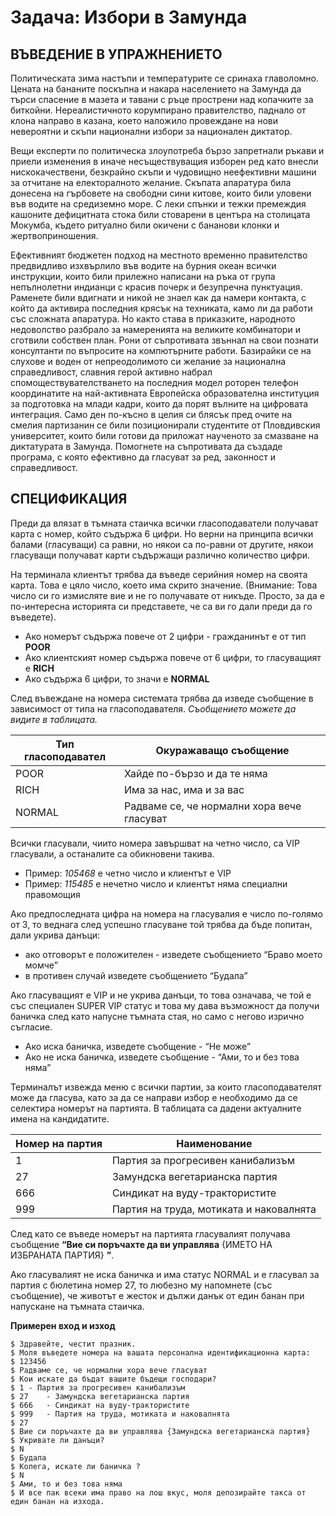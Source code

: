 # **Задача**: Избори в Замунда

## ВЪВЕДЕНИЕ В УПРАЖНЕНИЕТО

Политическата зима настъпи и температурите се сринаха главоломно. Цената на бананите поскъпна и накара населението на Замунда да търси спасение в мазета и тавани с ръце прострени над копачките за биткойни. Нереалистичното корумпирано правителство, паднало от клона направо в казана, което наложило провеждане на нови невероятни и скъпи национални избори за национален диктатор. 

Вещи експерти по политическа злоупотреба бързо запретнали ръкави и приели изменения в иначе несъществуващия изборен ред като внесли нискокачествени, безкрайно скъпи и чудовищно неефективни машини за отчитане на електоралното желание. Скъпата апаратура била донесена на гърбовете на свободни сини китове, които били уловени във водите на средиземно море. С леки спънки и тежки премеждия кашоните дефицитната стока били стоварени в центъра на столицата Мокумба, където ритуално били окичени с бананови клонки и жертвоприношения. 

Ефективният бюджетен подход на местното временно правителство предвидливо изхвърлило във водите на бурния океан всички инструкции, които били прилежно написани на ръка от група непълнолетни индианци с красив почерк и безупречна пунктуация. Раменете били вдигнати и никой не знаел как да намери контакта, с който да активира последния крясък на техниката, камо ли да работи със сложната апаратура. 
Но както става в приказките, народното недоволство разбрало за намеренията на великите комбинатори и сготвили собствен план. Рони от съпротивата звъннал на свои познати консултанти по въпросите на компютърните работи. Базирайки се на слухове и воден от непреодолимото си желание за национална справедливост, славния герой активно набрал спомоществувателстването на последния модел роторен телефон координатите на най-активната Европейска образователна институция за подготовка на млади кадри, които да порят вълните на цифровата интеграция. Само ден по-късно в целия си блясък пред очите на смелия партизанин се били позиционирали студентите от Пловдивския университет, които били готови да приложат наученото за смазване на диктатурата в Замунда. 
Помогнете на съпротивата да създаде програма, с която ефективно да гласуват за ред, законност и справедливост.

## СПЕЦИФИКАЦИЯ

Преди да влязат в тъмната стаичка всички гласоподаватели получават карта с номер, който съдържа 6 цифри. Но верни на принципа всички балами (гласуващи) са равни, но някои са по-равни от другите, някои гласуващи получават карти съдържащи различно количество цифри.

На терминала клиентът трябва да въведе серийния номер на своята карта. Това е цяло число, което има скрито значение. 
(Внимание: Това число си го измисляте вие и не го получавате от никъде. Просто, за да е по-интересна историята си представете, че са ви го дали преди да го въведете).
- Ако номерът съдържа повече от 2 цифри - гражданинът е от тип **POOR**
- Ако клиентският номер съдържа повече от 6 цифри, то гласуващият е **RICH**
- Ако съдържа 6 цифри, то значи е **NORMAL**

След въвеждане на номера системата трябва да изведе съобщение в зависимост от типа на гласоподавателя. 
*Съобщението можете да видите в таблицата.*

| Тип гласоподавател      | Окуражаващо съобщение |
| ------ | -------------------------------------------- |
| POOR   | Хайде по-бързо и да те няма                  |
| RICH   | Има за нас, има и за вас                     |
| NORMAL | Радваме се, че нормални хора вече гласуват   |


Всички гласували, чиито номера завършват на четно число, са VIP гласували, а останалите са обикновени такива. 
- Пример: *105468* е четно число и клиентът е VIP 
- Пример: *115485* е нечетно число и клиентът няма специални правомощия 

Ако предпоследната цифра на номера на гласувалия е число по-голямо от 3, то веднага след успешно гласуване той трябва да бъде попитан, дали укрива данъци:
- ако отговорът е положителен - изведете съобщението “Браво моето момче” 
- в противен случай изведете съобщението “Будала”

Ако гласуващият е VIP и не укрива данъци, то това означава, че той е със специален SUPER VIP статус и това му дава възможност да получи баничка след като напусне тъмната стая, но само с негово изрично съгласие. 
- Ако иска баничка, изведете съобщение - “Не може”
- Ако не иска баничка, изведете съобщение - “Ами, то и без това няма”

Терминалът извежда меню с всички партии, за които гласоподавателят може да гласува, като за да се направи избор е необходимо да се селектира номерът на партията. В таблицата са дадени актуалните имена на кандидатите. 

| Номер на партия      | Наименование |
| ----- | ----------------------------------------- |
| 1     | Партия за прогресивен канибализъм         |
| 27    | Замундска вегетарианска партия            |
| 666   | Синдикат на вуду-трактористите            |
| 999   | Партия на труда, мотиката и наковалнята   |


След като се въведе номерът на партията гласувалият получава съобщение **“Вие си поръчахте да ви управлява** {ИМЕТО НА ИЗБРАНАТА ПАРТИЯ} **”**.

Ако гласувалият не иска баничка и има статус NORMAL и е гласувал за партия с бюлетина номер 27, то любезно му напомнете (със съобщение), че животът е жесток и дължи данък от един банан при напускане на тъмната стаичка.


**Примерен вход и изход**

```
$ Здравейте, честит празник.
$ Моля въведете номера на вашата персонална идентификационна карта: 
$ 123456
$ Радваме се, че нормални хора вече гласуват
$ Кои искате да бъдат вашите бъдещи господари?
$ 1	- Партия за прогресивен канибализъм
$ 27	- Замундска вегетарианска партия
$ 666	- Синдикат на вуду-трактористите
$ 999	- Партия на труда, мотиката и наковалнята
$ 27
$ Вие си поръчахте да ви управлява {Замундска вегетарианска партия}
$ Укривате ли данъци?
$ N
$ Будала
$ Колега, искате ли баничка ?
$ N
$ Ами, то и без това няма
$ И все пак всеки има право на лош вкус, моля депозирайте такса от един банан на изхода.
```